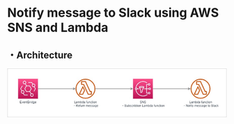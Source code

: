 # Notify message to Slack using AWS SNS and Lambda

## ・Architecture
![Architecture](./architecture.jpg)